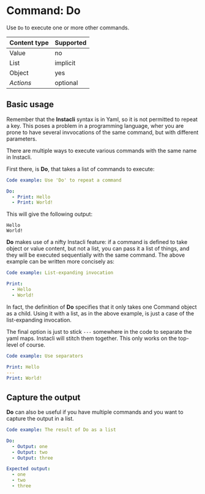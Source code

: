 # Command: Do

Use `Do` to execute one or more other commands.

| Content type | Supported |
|--------------|-----------|
| Value        | no        |
| List         | implicit  |
| Object       | yes       |
| _Actions_    | optional  |

## Basic usage

Remember that the **Instacli** syntax is in Yaml, so it is not permitted to repeat a key. This poses a problem in a
programming language, wher you are prone to have several invvocations of the same command, but with different
parameters.

There are multiple ways to execute various commands with the same name in Instacli.

First there, is **Do**, that takes a list of commands to execute:

```yaml script
Code example: Use 'Do' to repeat a command

Do:
  - Print: Hello
  - Print: World!
```

This will give the following output:

```commandline
Hello
World!
```

**Do** makes use of a nifty Instacli feature: if a command is defined to take object or value content, but not a list,
you can pass it a list of things, and they will be executed sequentially with the same command. The above example can be
written more concisely as:

```yaml script
Code example: List-expanding invocation

Print:
  - Hello
  - World!
```

In fact, the definition of **Do** specifies that it only takes one Command object as a child. Using it with a list, as
in the above example, is just a case of the list-expanding invocation.

The final option is just to stick `---` somewhere in the code to separate the yaml maps. Instacli will stitch them
together. This only works on the top-level of course.

```yaml script
Code example: Use separators

Print: Hello
---
Print: World!
```

## Capture the output

**Do** can also be useful if you have multiple commands and you want to capture the output in a list.

```yaml script
Code example: The result of Do as a list

Do:
  - Output: one
  - Output: two
  - Output: three

Expected output:
  - one
  - two
  - three
```